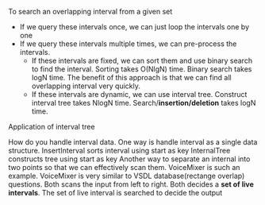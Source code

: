 To search an overlapping interval from a given set

+ If we query these intervals once, we can just loop the intervals one by one
+ If we query these intervals multiple times, we can pre-process the intervals.
  + If these intervals are fixed, we can sort them and use binary search to find the interval.
	Sorting takes O(NlgN) time. Binary search takes logN time. 
	The benefit of this approach is that we can find all overlapping interval very quickly.
  + If these intervals are dynamic, we can use interval tree. 
	Construct interval tree takes NlogN time.
	Search/**insertion/deletion** takes logN time.


Application of interval tree

How do you handle interval data.
	One way is handle interval as a single data structure. 
		InsertInterval sorts interval using start as key
		InternalTree constructs tree using start as key
	Another way to separate an internal into two points so that we can effectively scan them. 
		VoiceMixer is such an example. VoiceMixer is very similar to VSDL database(rectange overlap) questions.
		Both scans the input from left to right. Both decides a **set of live intervals**. The set of live interval is searched to decide the output
		